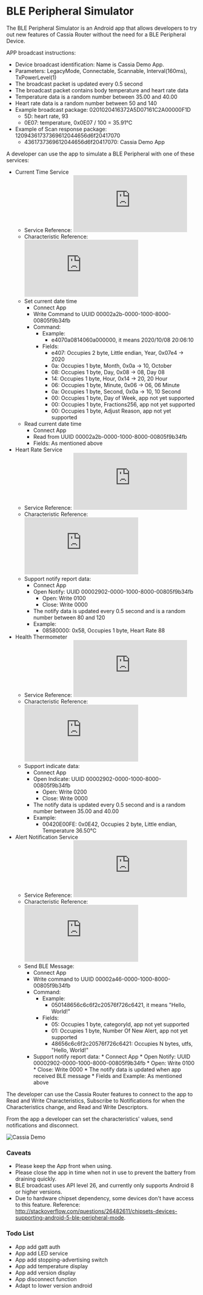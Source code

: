 # BLE Peripheral Simulator

The BLE Peripheral Simulator is an Android app that allows developers to try
out new features of Cassia Router without the need for a BLE Peripheral Device.

APP broadcast instructions:

* Device broadcast identification: Name is Cassia Demo App.
* Parameters: LegacyMode, Connectable, Scannable, Interval(160ms), TxPowerLevel(1)
* The broadcast packet is updated every 0.5 second 
* The broadcast packet contains body temperature and heart rate data
* Temperature data is a random number between 35.00 and 40.00
* Heart rate data is a random number between 50 and 140 
* Example broadcast package: 0201020416372A5D07161C2A00000F1D
    * 5D: heart rate, 93
    * 0E07: temperature, 0x0E07 / 100 = 35.91℃
* Example of Scan response package: 12094361737369612044656d6f20417070
    * 4361737369612044656d6f20417070: Cassia Demo App

A developer can use the app to simulate a BLE Peripheral with one of these services:

* Current Time Service
    * Service Reference: ![Current Time](https://www.bluetooth.com/wp-content/uploads/Sitecore-Media-Library/Gatt/Xml/Services/org.bluetooth.service.current_time.xml)
    * Characteristic Reference: ![CurrentTime](https://www.bluetooth.com/wp-content/uploads/Sitecore-Media-Library/Gatt/Xml/Characteristics/org.bluetooth.characteristic.current_time.xml)
    * Set current date time
        * Connect App
        * Write Command to UUID 00002a2b-0000-1000-8000-00805f9b34fb
        * Command:
            * Example:
                * e4070a0814060a000000, it means 2020/10/08 20:06:10
            * Fields:
                * e407: Occupies 2 byte, Little endian, Year, 0x07e4 -> 2020
                * 0a: Occupies 1 byte, Month, 0x0a -> 10, October
                * 08: Occupies 1 byte, Day, 0x08 -> 08, Day 08
                * 14: Occupies 1 byte, Hour, 0x14 -> 20, 20 Hour
                * 06: Occupies 1 byte, Minute, 0x06 -> 06, 06 Minute
                * 0a: Occupies 1 byte, Second, 0x0a -> 10, 10 Second
                * 00: Occupies 1 byte, Day of Week, app not yet supported
                * 00: Occupies 1 byte, Fractions256, app not yet supported
                * 00: Occupies 1 byte, Adjust Reason, app not yet supported
    * Read current date time
        * Connect App
        * Read from UUID 00002a2b-0000-1000-8000-00805f9b34fb
        * Fields: As mentioned above       
* Heart Rate Service
    * Service Reference: ![Heart Rate](https://www.bluetooth.com/wp-content/uploads/Sitecore-Media-Library/Gatt/Xml/Services/org.bluetooth.service.heart_rate.xml)
    * Characteristic Reference: ![Heart Rate Measurement](https://www.bluetooth.com/wp-content/uploads/Sitecore-Media-Library/Gatt/Xml/Characteristics/org.bluetooth.characteristic.heart_rate_measurement.xml)
    * Support notify report data:
        * Connect App
        * Open Notify: UUID 00002902-0000-1000-8000-00805f9b34fb
            * Open: Write 0100
            * Close: Write 0000
        * The notify data is updated every 0.5 second and is a random number between 80 and 120
        * Example: 
            * 08580000: 0x58, Occupies 1 byte, Heart Rate 88
* Health Thermometer
    * Service Reference: ![Health Thermometer](https://www.bluetooth.com/wp-content/uploads/Sitecore-Media-Library/Gatt/Xml/Services/org.bluetooth.service.health_thermometer.xml)
    * Characteristic Reference: ![Temperature Measurement](https://www.bluetooth.com/wp-content/uploads/Sitecore-Media-Library/Gatt/Xml/Characteristics/org.bluetooth.characteristic.temperature_measurement.xml)
    * Support indicate data:
        * Connect App
        * Open Indicate: UUID 00002902-0000-1000-8000-00805f9b34fb
            * Open: Write 0200
            * Close: Write 0000
        * The notify data is updated every 0.5 second and is a random number between 35.00 and 40.00
        * Example:
            * 00420E00FE: 0x0E42, Occupies 2 byte, Little endian, Temperature 36.50℃
* Alert Notification Service
    * Service Reference: ![Alert Notification](https://www.bluetooth.com/wp-content/uploads/Sitecore-Media-Library/Gatt/Xml/Services/org.bluetooth.service.alert_notification.xml)
    * Characteristic Reference: ![New Alert](https://www.bluetooth.com/wp-content/uploads/Sitecore-Media-Library/Gatt/Xml/Characteristics/org.bluetooth.characteristic.new_alert.xml)
    * Send BLE Message:
        * Connect App
        * Write command to UUID 00002a46-0000-1000-8000-00805f9b34fb
        * Command:
            * Example:
                * 050148656c6c6f2c20576f726c6421, it means "Hello, World!"
            * Fields:
                * 05: Occupies 1 byte, categoryId, app not yet supported
                * 01: Occupies 1 byte, Number Of New Alert, app not yet supported
                * 48656c6c6f2c20576f726c6421: Occupies N bytes, utfs, "Hello, World!"
        * Support notify report data:
                * Connect App
                * Open Notify: UUID 00002902-0000-1000-8000-00805f9b34fb
                    * Open: Write 0100
                    * Close: Write 0000
                * The notify data is updated when app received BLE message
                * Fields and Example: As mentioned above

The developer can use the Cassia Router features to connect to the app to Read and Write Characteristics, Subscribe to Notifications for when the Characteristics change, and Read and Write Descriptors.

From the app a developer can set the characteristics' values, send notifications and disconnect.

![Cassia Demo](CassiaDemo.jpg)

### Caveats
* Please keep the App front when using.
* Please close the app in time when not in use to prevent the battery from draining quickly.
* BLE broadcast uses API level 26, and currently only supports Android 8 or higher versions.
* Due to hardware chipset dependency, some devices don't have access to this feature. Reference: http://stackoverflow.com/questions/26482611/chipsets-devices-supporting-android-5-ble-peripheral-mode.

### Todo List
* App add gatt auth
* App add LED service
* App add stopping-advertising switch
* App add temperature display
* App add version display
* App disconnect function
* Adapt to lower version android
